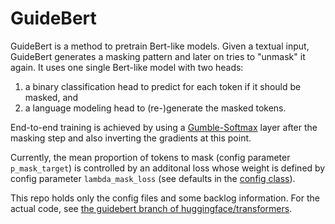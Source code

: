 # GuideBert

GuideBert is a method to pretrain Bert-like models. Given a textual input, GuideBert generates a masking pattern and later on tries to "unmask" it again. It uses one single Bert-like model with two heads:
1. a binary classification head to predict for each token if it should be masked, and
2. a language modeling head to (re-)generate the masked tokens.

End-to-end training is achieved by using a [Gumble-Softmax](https://arxiv.org/pdf/1611.01144.pdf) layer after the masking step and also inverting the gradients at this point.  

Currently, the mean proportion of tokens to mask (config parameter `p_mask_target`) is controlled by an additonal loss whose weight is defined by config parameter `lambda_mask_loss` (see defaults in the [config class](https://github.com/ArneBinder/transformers/blob/guidebert/src/transformers/configuration_guidebert.py)).

This repo holds only the config files and some backlog information. For the actual code, see [the guidebert branch of huggingface/transformers](https://github.com/ArneBinder/transformers/blob/guidebert/src/transformers/modeling_guidebert.py).
